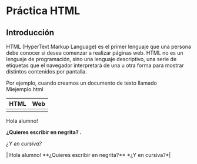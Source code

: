 # Práctica HTML

## Introducción

HTML (HyperText Markup Language) es el primer lenguaje que una persona debe conocer si desea comenzar a realizar páginas web. HTML no es un lenguaje de programación, sino una lenguaje descriptivo, una serie de etiquetas que el navegador interpretará de una u otra forma para mostrar distintos contenidos por pantalla. 

Por ejemplo, cuando creamos un documento de texto llamado Miejemplo.html

| HTML | Web |
| ----- | ----- |
| <html>

<head></head>

<body>

Hola alumno!<br>

<b> ¿Quieres escribir en negrita? .</b><br>

<i>¿Y en cursiva?</i><br>

</body>

</html> | Hola alumno!
**¿Quieres escribir en negrita?**
*¿Y en cursiva?*|
